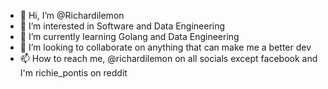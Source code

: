 - 👋 Hi, I’m @Richardilemon
- 👀 I’m interested in Software and Data Engineering
- 🌱 I’m currently learning Golang and Data Engineering
- 💞️ I’m looking to collaborate on anything that can make me a better dev
- 📫 How to reach me, @richardilemon on all socials except facebook and I'm richie_pontis on reddit

<!---
Richardilemon/Richardilemon is a ✨ special ✨ repository because its `README.md` (this file) appears on your GitHub profile.
You can click the Preview link to take a look at your changes.
--->
